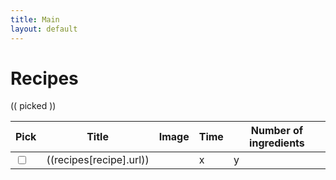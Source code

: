 ```yaml
---
title: Main
layout: default
---
```

<script>
  const ingredientsByRecipe = {}
  const recipes = {}
{% for recipe in site.recipes %}
  {%- assign recipe_data = site.data[recipe.slug] -%}
  {%- if recipe_data -%}
  recipes["{{recipe.slug}}"] = {"title":"{{recipe.title}}","url","{{recipe.url}}"}
  ingredientsByRecipe["{{recipe.slug}}"] = [
    {%- assign ingredients = recipe_data.ingredients -%}
    {%- assign yields = recipe_data.yields -%}
        {%- for yield in yields -%}
          {%- if yield.yields == 2 -%}
            {% for ing in yield.ingredients %}
              {% assign ingredient = ingredients | where: "id", ing.id | first %}
              {"type":"{{ingredient.type}}", "name":"{{ingredient.name}}", "amount","{{ing.amount}}", "unit":"{{ing.unit}}"},
            {%- endfor -%}
          {%- endif -%}
        {%- endfor -%}
  ];
  {%- endif -%}
{%- endfor -%}
</script>
<h1>Recipes</h1>
  <div class = "row" id="app">
    <div class = "col-sm-6">
      (( picked ))
    </div>
    <div class = "col-sm-6">
      <table class="table table-striped-columns">
        <thead>
          <tr>
            <th>Pick</th>
            <th>Title</th>
            <th>Image</th>
            <th>Time</th>
            <th>Number of ingredients</th>
          </tr>
          <script>
            ingredients = {}
          </script>
        </thead>
        <tbody>
          <tr v-for = "(recipe, ingredients) in ingredientsByRecipe" :key="recipe">
            <td><input type="checkbox" v-model="picked" value="recipe"></td>
            <td><a :href="recipes[recipe].url">((recipes[recipe].url))</a></td>
            <td><img style="max-width:100px" class="img-fluid" :src="/images/((recipe)).jpg"></td>
            <td>x</td>
            <td>y</td>
          </tr>
        </tbody>
      </table>
    </div>
  </div>
<script>
  const { createApp, ref } = Vue
  const app = createApp({
      setup() {
        const picked = ref([])
        return {
          picked
        }
      }
    })
  app.config.compilerOptions.delimiters = ['((', '))']
  app.mount('#app')
</script>
